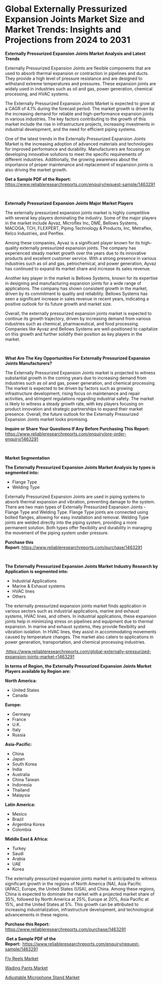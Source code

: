 <p><h1>Global Externally Pressurized Expansion Joints Market Size and Market Trends: Insights and Projections from 2024 to 2031</h1></p><p><strong>Externally Pressurized Expansion Joints Market Analysis and Latest Trends</strong></p>
<p><p>Externally Pressurized Expansion Joints are flexible components that are used to absorb thermal expansion or contraction in pipelines and ducts. They provide a high level of pressure resistance and are designed to withstand extreme temperatures and pressures. These expansion joints are widely used in industries such as oil and gas, power generation, chemical processing, and HVAC systems.</p><p>The Externally Pressurized Expansion Joints Market is expected to grow at a CAGR of 4.1% during the forecast period. The market growth is driven by the increasing demand for reliable and high-performance expansion joints in various industries. The key factors contributing to the growth of this market include the rise in infrastructure projects, increasing investments in industrial development, and the need for efficient piping systems.</p><p>One of the latest trends in the Externally Pressurized Expansion Joints Market is the increasing adoption of advanced materials and technologies for improved performance and durability. Manufacturers are focusing on developing innovative solutions to meet the specific requirements of different industries. Additionally, the growing awareness about the importance of proper maintenance and replacement of expansion joints is also driving the market growth.</p></p>
<p><strong>Get a Sample PDF of the Report:&nbsp;</strong> <a href="https://www.reliableresearchreports.com/enquiry/request-sample/1463291">https://www.reliableresearchreports.com/enquiry/request-sample/1463291</a></p>
<p>&nbsp;</p>
<p><strong>Externally Pressurized Expansion Joints Major Market Players</strong></p>
<p><p>The externally pressurized expansion joints market is highly competitive with several key players dominating the industry. Some of the major players in the market include Ayvaz, Microflex Inc, DME, Bellows Systems, MACOGA, TCH, FLEXPERT, Piping Technology & Products, Inc, Metraflex, Kelco Industries, and Penflex.</p><p>Among these companies, Ayvaz is a significant player known for its high-quality externally pressurized expansion joints. The company has experienced steady market growth over the years due to its innovative products and excellent customer service. With a strong presence in various industries such as oil and gas, petrochemical, and power generation, Ayvaz has continued to expand its market share and increase its sales revenue.</p><p>Another key player in the market is Bellows Systems, known for its expertise in designing and manufacturing expansion joints for a wide range of applications. The company has shown consistent growth in the market, driven by its commitment to quality and reliability. Bellows Systems has seen a significant increase in sales revenue in recent years, indicating a positive outlook for its future growth and market size.</p><p>Overall, the externally pressurized expansion joints market is expected to continue its growth trajectory, driven by increasing demand from various industries such as chemical, pharmaceutical, and food processing. Companies like Ayvaz and Bellows Systems are well-positioned to capitalize on this growth and further solidify their position as key players in the market.</p></p>
<p>&nbsp;</p>
<p><strong>What Are The Key Opportunities For Externally Pressurized Expansion Joints Manufacturers?</strong></p>
<p><p>The Externally Pressurized Expansion Joints market is projected to witness substantial growth in the coming years due to increasing demand from industries such as oil and gas, power generation, and chemical processing. The market is expected to be driven by factors such as growing infrastructure development, rising focus on maintenance and repair activities, and stringent regulations regarding industrial safety. The market is likely to witness a steady growth rate, with key players focusing on product innovation and strategic partnerships to expand their market presence. Overall, the future outlook for the Externally Pressurized Expansion Joints market looks promising.</p></p>
<p><strong>Inquire or Share Your Questions If Any Before Purchasing This Report:</strong> <a href="https://www.reliableresearchreports.com/enquiry/pre-order-enquiry/1463291">https://www.reliableresearchreports.com/enquiry/pre-order-enquiry/1463291</a></p>
<p>&nbsp;</p>
<p><strong>Market Segmentation</strong></p>
<p><strong>The Externally Pressurized Expansion Joints Market Analysis by types is segmented into:</strong></p>
<p><ul><li>Flange Type</li><li>Welding Type</li></ul></p>
<p><p>Externally Pressurized Expansion Joints are used in piping systems to absorb thermal expansion and vibration, preventing damage to the system. There are two main types of Externally Pressurized Expansion Joints - Flange Type and Welding Type. Flange Type joints are connected using bolted flanges, allowing for easy installation and removal. Welding Type joints are welded directly into the piping system, providing a more permanent solution. Both types offer flexibility and durability in managing the movement of the piping system under pressure.</p></p>
<p><strong>Purchase this Report:&nbsp;</strong><a href="https://www.reliableresearchreports.com/purchase/1463291">https://www.reliableresearchreports.com/purchase/1463291</a></p>
<p>&nbsp;</p>
<p><strong>The Externally Pressurized Expansion Joints Market Industry Research by Application is segmented into:</strong></p>
<p><ul><li>Industrial Applications</li><li>Marine & Exhaust systems</li><li>HVAC lines</li><li>Others</li></ul></p>
<p><p>The externally pressurized expansion joints market finds application in various sectors such as industrial applications, marine and exhaust systems, HVAC lines, and others. In industrial applications, these expansion joints help in minimizing stress on pipelines and equipment due to thermal expansion. In marine and exhaust systems, they provide flexibility and vibration isolation. In HVAC lines, they assist in accommodating movements caused by temperature changes. The market also caters to applications in power generation, transportation, and chemical processing industries.</p></p>
<p><a href="https://www.reliableresearchreports.com/global-externally-pressurized-expansion-joints-market-r1463291">&nbsp;https://www.reliableresearchreports.com/global-externally-pressurized-expansion-joints-market-r1463291</a></p>
<p><strong>In terms of Region, the Externally Pressurized Expansion Joints Market Players available by Region are:</strong></p>
<p>
    <p> <strong> North America: </strong>
        <ul>
            <li>United States</li>
            <li>Canada</li>
        </ul>
        </p> 
    <p> <strong> Europe: </strong>
        <ul>
            <li>Germany</li>
            <li>France</li>
            <li>U.K.</li>
            <li>Italy</li>
            <li>Russia</li>
        </ul>
        </p> 
    <p> <strong> Asia-Pacific: </strong>
        <ul>
            <li>China</li>
            <li>Japan</li>
            <li>South Korea</li>
            <li>India</li>
            <li>Australia</li>
            <li>China Taiwan</li>
            <li>Indonesia</li>
            <li>Thailand</li>
            <li>Malaysia</li>
        </ul>
        </p> 
    <p> <strong> Latin America: </strong>
        <ul>
            <li>Mexico</li>
            <li>Brazil</li>
            <li>Argentina Korea</li>
            <li>Colombia</li>
        </ul>
        </p> 
    <p> <strong> Middle East & Africa: </strong>
        <ul>
            <li>Turkey</li>
            <li>Saudi</li>
            <li>Arabia</li>
            <li>UAE</li>
            <li>Korea</li>
        </ul>
    </p>
    </p>
<p><p>The externally pressurized expansion joints market is anticipated to witness significant growth in the regions of North America (NA), Asia Pacific (APAC), Europe, the United States (USA), and China. Among these regions, China is expected to dominate the market with a projected market share of 35%, followed by North America at 25%, Europe at 20%, Asia Pacific at 15%, and the United States at 5%. This growth can be attributed to increasing industrialization, infrastructure development, and technological advancements in these regions.</p></p>
<p><strong>Purchase this Report: </strong><a href="https://www.reliableresearchreports.com/purchase/1463291">https://www.reliableresearchreports.com/purchase/1463291</a></p>
<p>&nbsp;<strong>Get a Sample PDF of the Report:&nbsp;&nbsp;</strong><a href="https://www.reliableresearchreports.com/enquiry/request-sample/1463291">https://www.reliableresearchreports.com/enquiry/request-sample/1463291</a></p>
<p><strong></strong></p>
<p><p><a href="https://www.linkedin.com/pulse/fly-reels-market-size-cagr-trends-2024-2030-evo-insights-ug9ef?trackingId=zL6o9zdZDiAuuplgEmr6wg%3D%3D">Fly Reels Market</a></p><p><a href="https://www.linkedin.com/pulse/wading-pants-market-exploring-share-trends-future-growth-wzsaf?trackingId=Dlp2TRgJJNeUOITUnXV2UA%3D%3D">Wading Pants Market</a></p><p><a href="https://www.linkedin.com/pulse/adjustable-microphone-stand-market-key-successful-business-hi4me?trackingId=6NCS8oaTuEMa0K6gepZ1LA%3D%3D">Adjustable Microphone Stand Market</a></p></p>